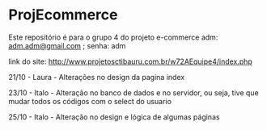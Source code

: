 # ProjEcommerce

Este repositório é para o grupo 4 do projeto e-commerce
adm: adm.adm@gmail.com ; senha: adm

link do site: http://www.projetosctibauru.com.br/w72AEquipe4/index.php

21/10 - Laura - Alterações no design da pagina index

23/10 - Italo - Alteração no banco de dados e no servidor, ou seja, tive que mudar todos os códigos com o select do usuario 

25/10 - Italo - Alteração no design e lógica de algumas páginas
